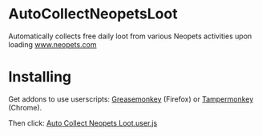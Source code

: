 # AutoCollectNeopetsLoot
Automatically collects free daily loot from various Neopets activities upon loading www.neopets.com

# Installing
Get addons to use userscripts: [Greasemonkey](https://addons.mozilla.org/en-US/firefox/addon/greasemonkey/) (Firefox) or [Tampermonkey](https://chrome.google.com/webstore/detail/tampermonkey/dhdgffkkebhmkfjojejmpbldmpobfkfo?hl=en) (Chrome).

Then click: [Auto Collect Neopets Loot.user.js](https://github.com/bloodelves88/AutoCollectNeopetsLoot/raw/master/Auto%20Collect%20Neopets%20Loot.user.js)
